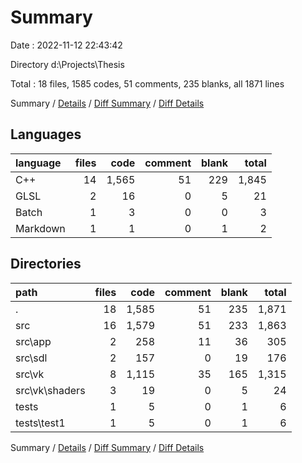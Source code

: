 # Summary

Date : 2022-11-12 22:43:42

Directory d:\\Projects\\Thesis

Total : 18 files,  1585 codes, 51 comments, 235 blanks, all 1871 lines

Summary / [Details](details.md) / [Diff Summary](diff.md) / [Diff Details](diff-details.md)

## Languages
| language | files | code | comment | blank | total |
| :--- | ---: | ---: | ---: | ---: | ---: |
| C++ | 14 | 1,565 | 51 | 229 | 1,845 |
| GLSL | 2 | 16 | 0 | 5 | 21 |
| Batch | 1 | 3 | 0 | 0 | 3 |
| Markdown | 1 | 1 | 0 | 1 | 2 |

## Directories
| path | files | code | comment | blank | total |
| :--- | ---: | ---: | ---: | ---: | ---: |
| . | 18 | 1,585 | 51 | 235 | 1,871 |
| src | 16 | 1,579 | 51 | 233 | 1,863 |
| src\\app | 2 | 258 | 11 | 36 | 305 |
| src\\sdl | 2 | 157 | 0 | 19 | 176 |
| src\\vk | 8 | 1,115 | 35 | 165 | 1,315 |
| src\\vk\\shaders | 3 | 19 | 0 | 5 | 24 |
| tests | 1 | 5 | 0 | 1 | 6 |
| tests\\test1 | 1 | 5 | 0 | 1 | 6 |

Summary / [Details](details.md) / [Diff Summary](diff.md) / [Diff Details](diff-details.md)